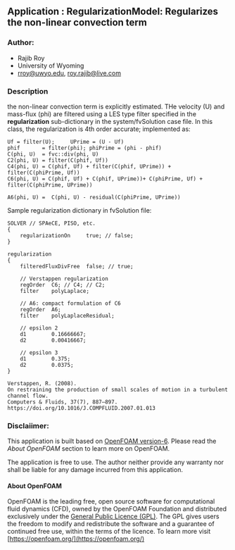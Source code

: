 ## Application : RegularizationModel: Regularizes the non-linear convection term 

### Author:
- Rajib Roy
- University of Wyoming
- rroy@uwyo.edu, roy.rajib@live.com

### Description
the non-linear convection term is explicitly estimated. THe velocity (U) and mass-flux (phi) are filtered using a LES type filter specified in the __regularization__ sub-dictionary in the system/fvSolution case file. In this class, the regularization is 4th order accurate; implemented as:

    Uf = filter(U);     UPrime = (U - Uf)
    phif       = filter(phi); phiPrime = (phi - phif)
    C(phi, U)  = fvc::div(phi, U)
    C2(phi, U) = filter(C(phif, Uf))
    C4(phi, U) = C(phif, Uf) + filter(C(phif, UPrime)) + filter(C(phiPrime, Uf))
    C6(phi, U) = C(phif, Uf) + C(phif, UPrime))+ C(phiPrime, Uf) + filter(C(phiPrime, UPrime))

    A6(phi, U) =  C(phi, U) - residual(C(phiPrime, UPrime))

Sample regularization dictionary in fvSolution file:

    SOLVER // SPAeCE, PISO, etc.
    {
        regularizationOn     true; // false;
    }

    regularization
    {
        filteredFluxDivFree  false; // true;

        // Verstappen regularization
        regOrder  C6; // C4; // C2;
        filter    polyLaplace;

        // A6: compact formulation of C6
        regOrder  A6;
        filter    polyLaplaceResidual;

        // epsilon 2
        d1        0.16666667;
        d2        0.00416667;

        // epsilon 3
        d1        0.375;
        d2        0.0375;
    }

    Verstappen, R. (2008).
    On restraining the production of small scales of motion in a turbulent channel flow.
    Computers & Fluids, 37(7), 887–897. https://doi.org/10.1016/J.COMPFLUID.2007.01.013


### Disclaiimer:

This application is built based on [OpenFOAM version-6](https://openfoam.org/release/6/). Please read the _About OpenFOAM_ section to learn more on OpenFOAM.

The application is free to use. The author neither provide any warranty nor shall be liable for any damage incurred from this application.



#### About OpenFOAM

OpenFOAM is the leading free, open source software for computational fluid dynamics (CFD), owned by the OpenFOAM Foundation and distributed exclusively under the [General Public Licence (GPL)](http://www.gnu.org/copyleft/gpl.html). The GPL gives users the freedom to modify and redistribute the software and a guarantee of continued free use, within the terms of the licence. To learn more visit [https://openfoam.org/](https://openfoam.org/)
